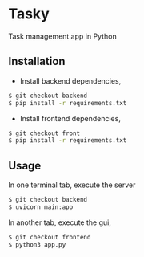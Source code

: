 # Tasky
Task management app in Python

## Installation

- Install backend dependencies,
```sh
$ git checkout backend
$ pip install -r requirements.txt
```

- Install frontend dependencies,
```sh
$ git checkout front
$ pip install -r requirements.txt
```

## Usage

In one terminal tab, execute the server 
```sh
$ git checkout backend
$ uvicorn main:app
```

In another tab, execute the gui,
```sh
$ git checkout frontend
$ python3 app.py
```
